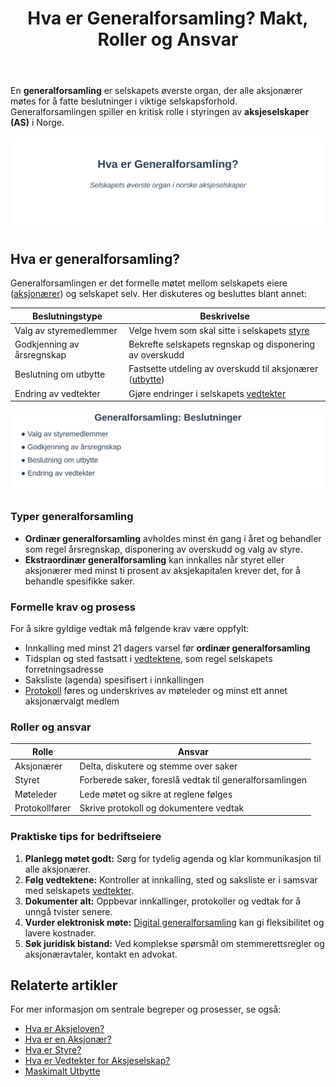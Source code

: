 ﻿---
title: "Hva er Generalforsamling? Makt, Roller og Ansvar"
seoTitle: "Hva er generalforsamling? | Roller, lovkrav og protokoll"
description: "Generalforsamling er selskapets øverste organ der aksjonærer fatter beslutninger. Lær roller, lovkrav, innkalling og hvordan protokoll føres."
summary: "Kort om generalforsamling: roller, lovkrav, innkalling og protokoll."
---

En **generalforsamling** er selskapets øverste organ, der alle aksjonærer møtes for å fatte beslutninger i viktige selskapsforhold. Generalforsamlingen spiller en kritisk rolle i styringen av **aksjeselskaper (AS)** i Norge.

![Illustrasjon av generalforsamlingens rolle](hva-er-generalforsamling-image.svg)

## Hva er generalforsamling?

Generalforsamlingen er det formelle møtet mellom selskapets eiere ([aksjonærer](/blogs/regnskap/hva-er-en-aksjonaer "Hva er en Aksjonær? En Komplett Guide")) og selskapet selv. Her diskuteres og besluttes blant annet:

| Beslutningstype               | Beskrivelse                                                                                                         |
| ----------------------------- | ------------------------------------------------------------------------------------------------------------------- |
| Valg av styremedlemmer        | Velge hvem som skal sitte i selskapets [styre](/blogs/regnskap/hva-er-styre "Hva er et Styre? Roller og Ansvar")     |
| Godkjenning av årsregnskap    | Bekrefte selskapets regnskap og disponering av overskudd                                                            |
| Beslutning om utbytte         | Fastsette utdeling av overskudd til aksjonærer ([utbytte](/blogs/regnskap/maskimalt-utbytte "Maskimalt Utbytte - Komplett Guide til Utbytteregler og Beregning")) |
| Endring av vedtekter          | Gjøre endringer i selskapets [vedtekter](/blogs/regnskap/hva-er-vedtekter-for-aksjeselskap "Hva er Vedtekter for Aksjeselskap?") |

![Oversikt over beslutninger i generalforsamlingen](generalforsamling-beslutninger.svg)

### Typer generalforsamling

*   **Ordinær generalforsamling** avholdes minst én gang i året og behandler som regel årsregnskap, disponering av overskudd og valg av styre.
*   **Ekstraordinær generalforsamling** kan innkalles når styret eller aksjonærer med minst ti prosent av aksjekapitalen krever det, for å behandle spesifikke saker.

### Formelle krav og prosess

For å sikre gyldige vedtak må følgende krav være oppfylt:

*   Innkalling med minst 21 dagers varsel før **ordinær generalforsamling**
*   Tidsplan og sted fastsatt i [vedtektene](/blogs/regnskap/hva-er-vedtekter-for-aksjeselskap "Hva er Vedtekter for Aksjeselskap?"), som regel selskapets forretningsadresse
*   Saksliste (agenda) spesifisert i innkallingen
*   [Protokoll](/blogs/regnskap/protokoll "Protokoll i regnskap") føres og underskrives av møteleder og minst ett annet aksjonærvalgt medlem

### Roller og ansvar

| Rolle                  | Ansvar                                                                           |
| ---------------------- | -------------------------------------------------------------------------------- |
| Aksjonærer             | Delta, diskutere og stemme over saker                                            |
| Styret                 | Forberede saker, foreslå vedtak til generalforsamlingen                           |
| Møteleder              | Lede møtet og sikre at reglene følges                                            |
| Protokollfører         | Skrive protokoll og dokumentere vedtak                                           |

### Praktiske tips for bedriftseiere

1.  **Planlegg møtet godt:** Sørg for tydelig agenda og klar kommunikasjon til alle aksjonærer.
2.  **Følg vedtektene:** Kontroller at innkalling, sted og saksliste er i samsvar med selskapets [vedtekter](/blogs/regnskap/vedtekter "Vedtekter: Definisjon, Krav og Betydning i Norsk Regnskap").
3.  **Dokumenter alt:** Oppbevar innkallinger, protokoller og vedtak for å unngå tvister senere.
4.  **Vurder elektronisk møte:** [Digital generalforsamling](/blogs/regnskap/hva-er-vedtekter-for-aksjeselskap "Hva er Vedtekter for Aksjeselskap?") kan gi fleksibilitet og lavere kostnader.
5.  **Søk juridisk bistand:** Ved komplekse spørsmål om stemmerettsregler og aksjonæravtaler, kontakt en advokat.

## Relaterte artikler

For mer informasjon om sentrale begreper og prosesser, se også:

*   [Hva er Aksjeloven?](/blogs/regnskap/hva-er-aksjeloven "Hva er Aksjeloven? Regler for Aksjeselskaper i Norge")
*   [Hva er en Aksjonær?](/blogs/regnskap/hva-er-en-aksjonaer "Hva er en Aksjonær? En Komplett Guide")
*   [Hva er Styre?](/blogs/regnskap/hva-er-styre "Hva er et Styre? Roller og Ansvar")
*   [Hva er Vedtekter for Aksjeselskap?](/blogs/regnskap/hva-er-vedtekter-for-aksjeselskap "Hva er Vedtekter for Aksjeselskap?")
*   [Maskimalt Utbytte](/blogs/regnskap/maskimalt-utbytte "Maskimalt Utbytte - Komplett Guide til Utbytteregler og Beregning")










